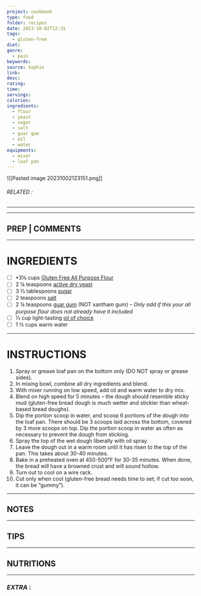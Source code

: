 ```yaml
---
project: cookbook
type: food
folder: recipes
date: 2023-10-02T12:31
tags:
  - gluten-free
diet: 
genre:
  - pain
keywords: 
source: Sophie
link: 
desc: 
rating: 
time: 
servings: 
calories: 
ingredients:
  - flour
  - yeast
  - sugar
  - salt
  - guar gum
  - oil
  - water
equipments:
  - mixer
  - loaf pan
---
```


![[Pasted image 20231002123151.png]]
###### *RELATED* : 
---


---
## PREP | COMMENTS



---
# INGREDIENTS

- [ ] •3⅛ cups [Gluten Free All Purpose Flour](http://amzn.to/1Kwo1YM)
- [ ] 2 ¼ teaspoons [active dry yeast](http://www.amazon.com/gp/product/B004XM4VB0/ref=as_li_ss_tl?ie=UTF8&camp=1789&creative=390957&creativeASIN=B004XM4VB0&linkCode=as2&tag=thelitausbakr-20)
- [ ] 3 ⅓ tablespoons [sugar](http://www.amazon.com/gp/product/B000E9WB8G/ref=as_li_ss_tl?ie=UTF8&camp=1789&creative=390957&creativeASIN=B000E9WB8G&linkCode=as2&tag=thelitausbakr-20)
- [ ] 2 teaspoons [salt](http://www.amazon.com/gp/product/B000EITYUU/ref=as_li_ss_tl?ie=UTF8&camp=1789&creative=390957&creativeASIN=B000EITYUU&linkCode=as2&tag=thelitausbakr-20)
- [ ] 2 ¼ teaspoons [guar gum](http://www.thelittleaussiebakery.com/product-p/guar-gum.htm) (NOT xantham gum) – _Only add if this your all purpose flour does not already have it included_
- [ ] ⅓ cup light-tasting [oil of choice](http://www.amazon.com/gp/product/B004D0G6MY/ref=as_li_ss_tl?ie=UTF8&camp=1789&creative=390957&creativeASIN=B004D0G6MY&linkCode=as2&tag=thelitausbakr-20)
- [ ] 1 ½ cups warm water

---
# INSTRUCTIONS

1. Spray or grease loaf pan on the bottom only (DO NOT spray or grease sides).
2. In mixing bowl, combine all dry ingredients and blend.
3. With mixer running on low speed, add oil and warm water to dry mix.
4. Blend on high speed for 5 minutes – the dough should resemble sticky mud (gluten-free bread dough is much wetter and stickier than wheat-based bread doughs).
5. Dip the portion scoop in water, and scoop 6 portions of the dough into the loaf pan. There should be 3 scoops laid across the bottom, covered by 3 more scoops on top. Dip the portion scoop in water as often as necessary to prevent the dough from sticking.
6. Spray the top of the wet dough liberally with oil spray.
7. Leave the dough out in a warm room until it has risen to the top of the pan. This takes about 30-40 minutes.
8. Bake in a preheated oven at 450-500°F for 30-35 minutes. When done, the bread will have a browned crust and will sound hollow.
9. Turn out to cool on a wire rack.
10. Cut only when cool (gluten-free bread needs time to set; if cut too soon, it can be “gummy”).

---
## NOTES



---
## TIPS



---
## NUTRITIONS



---
### *EXTRA* :



